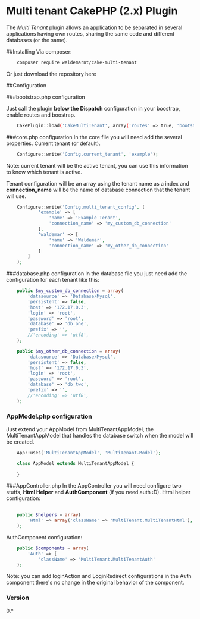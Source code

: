 # Multi tenant CakePHP (2.x) Plugin

The *Multi Tenant* plugin allows an application to be separated in several applications having own routes, sharing the same code and different databases (or the same).

##Installing
Via composer:
```sh
    composer require waldemarnt/cake-multi-tenant
```
Or just download the repository here

##Configuration

###bootstrap.php configuration

Just call the plugin **below the Dispatch** configuration in your boostrap, enable routes and boostrap.

```sh
    CakePlugin::load('CakeMultiTenant', array('routes' => true, 'bootstrap' => true));
```
###core.php configuration
In the core file you will need add the several properties.
Current tenant (or default).

```php
    Configure::write('Config.current_tenant', 'example');
```
Note: current tenant will be the active tenant, you can use this information to know which tenant is active.

Tenant configuration will be an array using the tenant name as a index and **connection_name** will be the name of database connection that the tenant will use.
```php
    Configure::write('Config.multi_tenant_config', [
            'example' => [
                'name' => 'Example Tenant',
                'connection_name' => 'my_custom_db_connection'
            ],
            'waldemar' => [
                'name' => 'Waldemar',
                'connection_name' => 'my_other_db_connection'
            ]
        ]
    );
```
###database.php configuration
In the database file you just need add the configuration for each tenant like this:

```php
	public $my_custom_db_connection = array(
		'datasource' => 'Database/Mysql',
		'persistent' => false,
		'host' => '172.17.0.3',
		'login' => 'root',
		'password' => 'root',
		'database' => 'db_one',
		'prefix' => '',
		//'encoding' => 'utf8',
	);

	public $my_other_db_connection = array(
		'datasource' => 'Database/Mysql',
		'persistent' => false,
		'host' => '172.17.0.3',
		'login' => 'root',
		'password' => 'root',
		'database' => 'db_two',
		'prefix' => '',
		//'encoding' => 'utf8',
	);
```

### AppModel.php configuration
Just extend your AppModel from MultiTenantAppModel, the MultiTenantAppModel that handles the database switch when the model will be created.
```php
    App::uses('MultiTenantAppModel', 'MultiTenant.Model');

    class AppModel extends MultiTenantAppModel {
    
    }
```
###AppController.php
In the AppController you will need configure two stuffs, **Html Helper** and **AuthComponent** (if you need auth :D).
Html helper configuration:
```php
    
    public $helpers = array(
        'Html' => array('className' => 'MultiTenant.MultiTenantHtml'),
    );
```
AuthComponent configuration:
```php
    public $components = array(
        'Auth' => [
			'className' => 'MultiTenant.MultiTenantAuth'
    );
```
Note: you can add loginAction and LoginRedirect configurations in the Auth component there's no change in the original behavior of the component.

### Version
0.*


